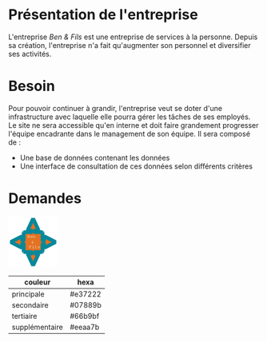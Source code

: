 # Présentation de l'entreprise

L'entreprise _Ben & Fils_ est une entreprise de services à la personne.
Depuis sa création, l'entreprise n'a fait qu'augmenter son personnel et diversifier ses activités.

# Besoin

Pour pouvoir continuer à grandir, l'entreprise veut se doter d'une infrastructure avec laquelle elle pourra gérer les tâches de ses employés.
Le site ne sera accessible qu'en interne et doit faire grandement progresser l'équipe encadrante dans le management de son équipe.
Il sera composé de :
* Une base de données contenant les données
* Une interface de consultation de ces données selon différents critères

# Demandes

![logo](logo.png)

couleur | hexa
--- | ---
principale | #e37222
secondaire | #07889b
tertiaire | #66b9bf
supplémentaire | #eeaa7b
